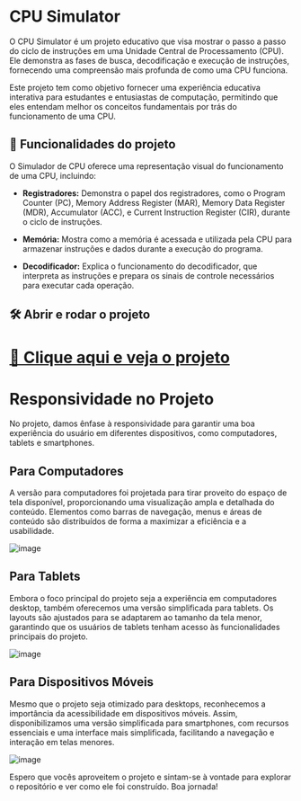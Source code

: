 # CPU Simulator

O CPU Simulator é um projeto educativo que visa mostrar o passo a passo do ciclo de instruções em uma Unidade Central de Processamento (CPU). Ele demonstra as fases de busca, decodificação e execução de instruções, fornecendo uma compreensão mais profunda de como uma CPU funciona.

Este projeto tem como objetivo fornecer uma experiência educativa interativa para estudantes e entusiastas de computação, permitindo que eles entendam melhor os conceitos fundamentais por trás do funcionamento de uma CPU.


## 🔨 Funcionalidades do projeto

O Simulador de CPU oferece uma representação visual do funcionamento de uma CPU, incluindo:

- **Registradores:** Demonstra o papel dos registradores, como o Program Counter (PC), Memory Address Register (MAR), Memory Data Register (MDR), Accumulator (ACC), e Current Instruction Register (CIR), durante o ciclo de instruções.
  
- **Memória:** Mostra como a memória é acessada e utilizada pela CPU para armazenar instruções e dados durante a execução do programa.
  
- **Decodificador:** Explica o funcionamento do decodificador, que interpreta as instruções e prepara os sinais de controle necessários para executar cada operação.


## 🛠️ Abrir e rodar o projeto

# [🔗 Clique aqui e veja o projeto](https://devenzonascimento.github.io/cpu-simulator/)

# Responsividade no Projeto

No projeto, damos ênfase à responsividade para garantir uma boa experiência do usuário em diferentes dispositivos, como computadores, tablets e smartphones.

## Para Computadores

A versão para computadores foi projetada para tirar proveito do espaço de tela disponível, proporcionando uma visualização ampla e detalhada do conteúdo. Elementos como barras de navegação, menus e áreas de conteúdo são distribuídos de forma a maximizar a eficiência e a usabilidade.

![image](https://github.com/devenzonascimento/cpu-simulator/assets/143226080/be6c2909-c318-454b-8c9f-e121fbde20ff)

## Para Tablets

Embora o foco principal do projeto seja a experiência em computadores desktop, também oferecemos uma versão simplificada para tablets. Os layouts são ajustados para se adaptarem ao tamanho da tela menor, garantindo que os usuários de tablets tenham acesso às funcionalidades principais do projeto.

![image](https://github.com/devenzonascimento/cpu-simulator/assets/143226080/7a465ca5-691b-4ea0-b7d2-ab9401c52de6)

## Para Dispositivos Móveis

Mesmo que o projeto seja otimizado para desktops, reconhecemos a importância da acessibilidade em dispositivos móveis. Assim, disponibilizamos uma versão simplificada para smartphones, com recursos essenciais e uma interface mais simplificada, facilitando a navegação e interação em telas menores.

![image](https://github.com/devenzonascimento/cpu-simulator/assets/143226080/49f72658-715b-40ae-a016-b04bce39353a)

Espero que vocês aproveitem o projeto e sintam-se à vontade para explorar o repositório e ver como ele foi construído. Boa jornada!
